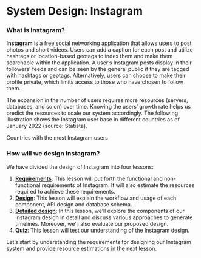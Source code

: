 # System Design: Instagram

### What is Instagram? <a href="#what-is-instagram-0" id="what-is-instagram-0"></a>

**Instagram** is a free social networking application that allows users to post photos and short videos. Users can add a caption for each post and utilize hashtags or location-based geotags to index them and make them searchable within the application. A user’s Instagram posts display in their followers’ feeds and can be seen by the general public if they are tagged with hashtags or geotags. Alternatively, users can choose to make their profile private, which limits access to those who have chosen to follow them.

The expansion in the number of users requires more resources (servers, databases, and so on) over time. Knowing the users’ growth rate helps us predict the resources to scale our system accordingly. The following illustration shows the Instagram user base in different countries as of January 2022 (source: Statista).

Countries with the most Instagram users

### How will we design Instagram? <a href="#how-will-we-design-instagram-0" id="how-will-we-design-instagram-0"></a>

We have divided the design of Instagram into four lessons:

1. [**Requirements**](https://www.educative.io/collection/page/10370001/4941429335392256/5571545748996096): This lesson will put forth the functional and non-functional requirements of Instagram. It will also estimate the resources required to achieve these requirements.
2. [**Design**](https://www.educative.io/collection/page/10370001/4941429335392256/5160831733465088): This lesson will explain the workflow and usage of each component, API design and database schema.
3. [**Detailed design**](https://www.educative.io/collection/page/10370001/4941429335392256/6638179708305408): In this lesson, we’ll explore the components of our Instagram design in detail and discuss various approaches to generate timelines. Moreover, we’ll also evaluate our proposed design.
4. [**Quiz**](https://www.educative.io/collection/page/10370001/4941429335392256/5987143142342656): This lesson will test our understanding of the Instagram design.

Let’s start by understanding the requirements for designing our Instagram system and provide resource estimations in the next lesson.
